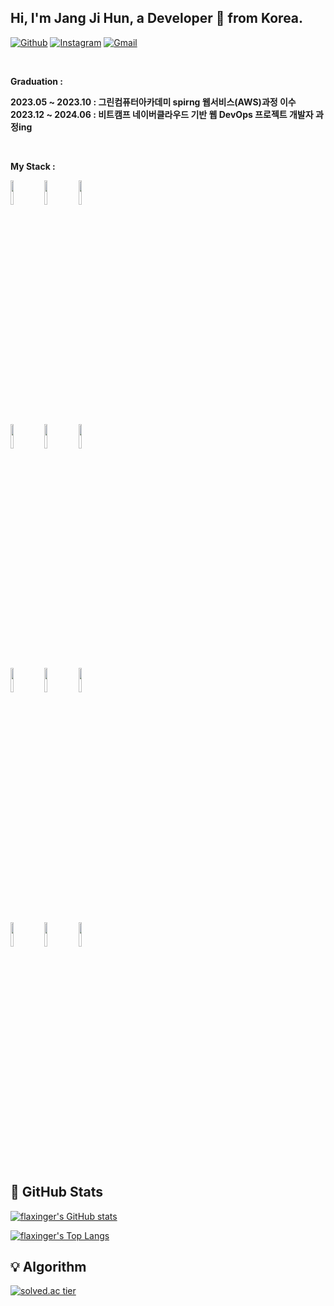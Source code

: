 ## Hi, I'm Jang Ji Hun, a Developer 🚀 from Korea.

[![Github](https://img.shields.io/badge/-Github-000?style=flat&logo=Github&logoColor=white)](https://github.com/jjh319)
[![Instagram](https://img.shields.io/badge/-Instagram-c13584?style=flat&labelColor=c13584&logo=instagram&logoColor=white)](https://www.instagram.com/j1_huni/)
[![Gmail](https://img.shields.io/badge/-Gmail-c14438?style=flat&logo=Gmail&logoColor=white)](mailto:murillo.jangjihun69@gmail.com)


&nbsp;

**Graduation :**
<p>
  <strong>2023.05 ~ 2023.10 : 그린컴퓨터아카데미 spirng 웹서비스(AWS)과정 이수</strong> <br />
  <strong>2023.12 ~ 2024.06 : 비트캠프 네이버클라우드 기반 웹 DevOps 프로젝트 개발자 과정ing</strong>
</p>
&nbsp;

**My Stack :** 

<!-- Your github readme stats
You can use this api: https://github.com/anuraghazra/github-readme-stats
-->
<p>
<!--  <a href="https://github.com/jjh319/handle-path-oz">
    <img width="55%" align="right" alt="Jihun's github stats" src="https://github-readme-stats.vercel.app/api?username=jjh319&show_icons=true&hide_border=true" />
  </a>        -->

  <!-- Your languages and tools. Be careful with the alignment. 
  You can use this sites to get logos: https://www.vectorlogo.zone or https://simpleicons.org/
  -->
  <code><img width="10%" src="https://www.vectorlogo.zone/logos/java/java-ar21.svg"></code>
  <code><img width="10%" src="https://www.vectorlogo.zone/logos/gradle/gradle-ar21.svg"></code>
  <code><img width="10%" src="https://www.vectorlogo.zone/logos/json/json-ar21.svg"></code>
  <br />
  <code><img width="10%" src="https://www.vectorlogo.zone/logos/mysql/mysql-ar21.svg"></code>
  <code><img width="10%" src="https://www.vectorlogo.zone/logos/git-scm/git-scm-ar21.svg"></code>
  <code><img width="10%" src="https://www.vectorlogo.zone/logos/springio/springio-ar21.svg"></code>
  <br />
  <code><img width="10%" src="https://www.vectorlogo.zone/logos/oracle/oracle-ar21.svg"></code>
  <code><img width="10%" src="https://www.vectorlogo.zone/logos/getbootstrap/getbootstrap-ar21.svg"></code>
  <code><img width="10%" src="https://www.vectorlogo.zone/logos/reactjs/reactjs-ar21.svg"></code>
  <br />
  <br />
  <code><img width="10%" src="https://img.shields.io/badge/Naver Cloud-green"></code>
  <code><img width="10%" src="https://img.shields.io/badge/Spring%20Boot-green"></code>
  <code><img width="10%" src="https://img.shields.io/badge/javascript-green"></code>
</p>


## :green_book: GitHub Stats

[![flaxinger's GitHub stats](https://github-readme-stats.vercel.app/api?username=jjh319&show_icons=true&theme=gruvbox&hide_title=true&hide_border=true&title_color=fff&icon_color=9f9f9f&text_color=9f9f9f&bg_color=151515)](https://github.com/jjh319/github-readme-stats)

[![flaxinger's Top Langs](https://github-readme-stats.vercel.app/api/top-langs/?username=jjh319&layout=compact&theme=gruvbox&hide_title=true&hide_border=true&title_color=fff&text_color=9f9f9f&bg_color=151515)](https://github.com/jjh319/github-readme-stats)


## :bulb: Algorithm
[![solved.ac tier](http://mazassumnida.wtf/api/generate_badge?boj=wkdwlgns319)](https://solved.ac/wkdwlgns319)






<!--
**jjh319/jjh319** is a ✨ _special_ ✨ repository because its `README.md` (this file) appears on your GitHub profile.

Here are some ideas to get you started:

- 🔭 I’m currently working on ...
- 🌱 I’m currently learning ...
- 👯 I’m looking to collaborate on ...
- 🤔 I’m looking for help with ...
- 💬 Ask me about ...
- 📫 How to reach me: ...
- 😄 Pronouns: ...
- ⚡ Fun fact: ...
-->

